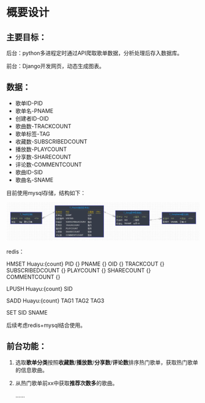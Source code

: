 # 概要设计

## 主要目标：

后台：python多进程定时通过API爬取歌单数据，分析处理后存入数据库。

前台：Django开发网页，动态生成图表。

## 数据：

* 歌单ID-PID
* 歌单名-PNAME
* 创建者ID-OID
* 歌曲数-TRACKCOUNT
* 歌单标签-TAG
* 收藏数-SUBSCRIBEDCOUNT
* 播放数-PLAYCOUNT
* 分享数-SHARECOUNT
* 评论数-COMMENTCOUNT
* 歌曲ID-SID
* 歌曲名-SNAME

目前使用mysql存储，结构如下：

![结构](https://raw.githubusercontent.com/1368129224/NeteaseCloudMusicSpider/master/picture/20190414103943.jpg)

redis：

HMSET Huayu:{count} PID {} PNAME {} OID {} TRACKCOUT {} SUBSCRIBEDCOUNT {} PLAYCOUNT {} SHARECOUNT {} COMMENTCOUNT {}

LPUSH Huayu:{count} SID

SADD Huayu:{count} TAG1 TAG2 TAG3

SET SID SNAME

后续考虑redis+mysql结合使用。

## 前台功能：

1. 选取**歌单分类**按照**收藏数**/**播放数**/**分享数**/**评论数**排序热门歌单，获取热门歌单的信息歌曲。

2. 从热门歌单前xx中获取**推荐次数多**的歌曲。

   ......

   



